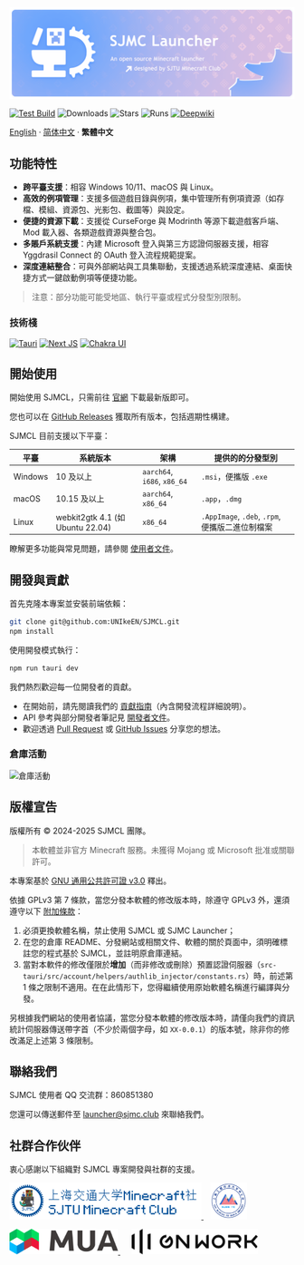 <img src="figs/banner.png" alt="SJMCL" />

[![Test Build](https://img.shields.io/github/actions/workflow/status/UNIkeEN/SJMCL/test.yml?label=test%20build&logo=github&style=for-the-badge)](https://github.com/UNIkeEN/SJMCL/blob/main/.github/workflows/test.yml)
![Downloads](https://img.shields.io/github/downloads/UNIkeEN/SJMCL/total?style=for-the-badge)
![Stars](https://img.shields.io/github/stars/UNIkeEN/SJMCL?style=for-the-badge)
![Runs](https://img.shields.io/badge/dynamic/json?color=blue&style=for-the-badge&label=runs&query=$.total_count&url=https%3A%2F%2Fmc.sjtu.cn%2Fapi-sjmcl%2Fcount)
[![Deepwiki](https://img.shields.io/badge/Ask-DeepWiki-20B2AA?logo=&style=for-the-badge)](https://deepwiki.com/UNIkeEN/SJMCL)

[English](../README.md) · [简体中文](README.zh-Hans.md) · **繁體中文**

## 功能特性

* **跨平臺支援**：相容 Windows 10/11、macOS 與 Linux。
* **高效的例項管理**：支援多個遊戲目錄與例項，集中管理所有例項資源（如存檔、模組、資源包、光影包、截圖等）與設定。
* **便捷的資源下載**：支援從 CurseForge 與 Modrinth 等源下載遊戲客戶端、Mod 載入器、各類遊戲資源與整合包。
* **多賬戶系統支援**：內建 Microsoft 登入與第三方認證伺服器支援，相容 Yggdrasil Connect 的 OAuth 登入流程規範提案。
* **深度連結整合**：可與外部網站與工具集聯動，支援透過系統深度連結、桌面快捷方式一鍵啟動例項等便捷功能。

> 注意：部分功能可能受地區、執行平臺或程式分發型別限制。

### 技術棧

[![Tauri](https://img.shields.io/badge/Tauri-v2-FFC131?style=for-the-badge&logo=tauri&logoColor=white&labelColor=24C8DB)](https://tauri.app/)
[![Next JS](https://img.shields.io/badge/next.js-000000?style=for-the-badge&logo=nextdotjs&logoColor=white)](https://nextjs.org/)
[![Chakra UI](https://img.shields.io/badge/chakra_ui-v2-38B2AC?style=for-the-badge&logo=chakraui&logoColor=white&labelColor=319795)](https://v2.chakra-ui.com/)

## 開始使用

開始使用 SJMCL，只需前往 [官網](https://mc.sjtu.cn/sjmcl/en) 下載最新版即可。

您也可以在 [GitHub Releases](https://github.com/UNIkeEN/SJMCL/releases) 獲取所有版本，包括週期性構建。

SJMCL 目前支援以下平臺：

| 平臺    | 系統版本            | 架構               | 提供的的分發型別                              |
|---------|---------------------|--------------------|--------------------------------------------|
| Windows | 10 及以上           | `aarch64`, `i686`, `x86_64`   | `.msi`，便攜版 `.exe`                |
| macOS   | 10.15 及以上        | `aarch64`, `x86_64`| `.app`，`.dmg`                   |
| Linux   | webkit2gtk 4.1 (如 Ubuntu 22.04) | `x86_64` | `.AppImage`, `.deb`, `.rpm`, 便攜版二進位制檔案 |

瞭解更多功能與常見問題，請參閱 [使用者文件](https://mc.sjtu.cn/sjmcl/zh/docs)。

## 開發與貢獻

首先克隆本專案並安裝前端依賴：

```bash
git clone git@github.com:UNIkeEN/SJMCL.git
npm install
```

使用開發模式執行：

```bash
npm run tauri dev
```

我們熱烈歡迎每一位開發者的貢獻。

* 在開始前，請先閱讀我們的 [貢獻指南](https://github.com/UNIkeEN/SJMCL/blob/main/CONTRIBUTING.md)（內含開發流程詳細說明）。
* API 參考與部分開發者筆記見 [開發者文件](https://mc.sjtu.cn/sjmcl/zh/dev)。
* 歡迎透過 [Pull Request](https://github.com/UNIkeEN/SJMCL/pulls) 或 [GitHub Issues](https://github.com/UNIkeEN/SJMCL/issues) 分享您的想法。

### 倉庫活動

![倉庫活動](https://repobeats.axiom.co/api/embed/ee2f4be0fbc708179a6b40c83cd8ce80702fe6fe.svg "Repobeats analytics image")

## 版權宣告

版權所有 © 2024-2025 SJMCL 團隊。

> 本軟體並非官方 Minecraft 服務。未獲得 Mojang 或 Microsoft 批准或關聯許可。

本專案基於 [GNU 通用公共許可證 v3.0](../LICENSE) 釋出。

依據 GPLv3 第 7 條款，當您分發本軟體的修改版本時，除遵守 GPLv3 外，還須遵守以下 [附加條款](../LICENSE.EXTRA)：

1. 必須更換軟體名稱，禁止使用 SJMCL 或 SJMC Launcher；
2. 在您的倉庫 README、分發網站或相關文件、軟體的關於頁面中，須明確標註您的程式基於 SJMCL，並註明原倉庫連結。
3. 當對本軟件的修改僅限於**增加**（而非修改或刪除）預置認證伺服器（`src-tauri/src/account/helpers/authlib_injector/constants.rs`）時，前述第 1 條之限制不適用。在在此情形下，您得繼續使用原始軟體名稱進行編譯與分發。


另根據我們網站的使用者協議，當您分發本軟體的修改版本時，請僅向我們的資訊統計伺服器傳送帶字首（不少於兩個字母，如 `XX-0.0.1`）的版本號，除非你的修改滿足上述第 3 條限制。

## 聯絡我們

SJMCL 使用者 QQ 交流群：860851380

您還可以傳送郵件至 launcher@sjmc.club 來聯絡我們。

## 社群合作伙伴

衷心感謝以下組織對 SJMCL 專案開發與社群的支援。

[
  <picture>
    <source srcset="figs/partners/sjmc-dark.png" media="(prefers-color-scheme: dark)">
    <source srcset="figs/partners/sjmc.png" media="(prefers-color-scheme: light)">
    <img src="figs/partners/sjmc.png" alt="SJMC" style="height: 65px;">
  </picture>
](https://mc.sjtu.cn)
&nbsp;&nbsp;
[<img src="figs/partners/sues-mc.png" alt="SUES-MC" style="height: 65px;"/>](https://www.suesmc.ltd/)

[
  <picture>
    <source srcset="figs/partners/mua-dark.png" media="(prefers-color-scheme: dark)">
    <source srcset="figs/partners/mua.png" media="(prefers-color-scheme: light)">
    <img src="figs/partners/mua.png" alt="MUA" style="height: 45px;">
  </picture>
](https://www.mualliance.cn)
&nbsp;&nbsp;&nbsp;&nbsp;
[
  <picture>
    <source srcset="figs/partners/gnwork-dark.png" media="(prefers-color-scheme: dark)">
    <source srcset="figs/partners/gnwork.png" media="(prefers-color-scheme: light)">
    <img src="figs/partners/gnwork.png" alt="GNWORK" style="height: 45px;">
  </picture>
](https://space.bilibili.com/403097853)
